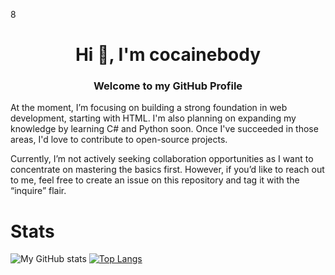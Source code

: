 8<h1 align="center">Hi 👋, I'm cocainebody</h1>
<h3 align="center">Welcome to my GitHub Profile</h3>
At the moment, I’m focusing on building a strong foundation in web development, starting with HTML. I'm also planning on expanding my knowledge by learning C# and Python soon. Once I've succeeded in those areas, I'd love to contribute to open-source projects.

Currently, I’m not actively seeking collaboration opportunities as I want to concentrate on mastering the basics first. However, if you’d like to reach out to me, feel free to create an issue on this repository and tag it with the “inquire” flair.
<!--- No secret info here ;) --->

# Stats
![My GitHub stats](https://github-readme-stats.vercel.app/api?username=cocainebody&show_icons=true&theme=default) [![Top Langs](https://github-readme-stats.vercel.app/api/top-langs/?username=cocainebody)](https://github.com/cocainebody/github-readme-stats)
